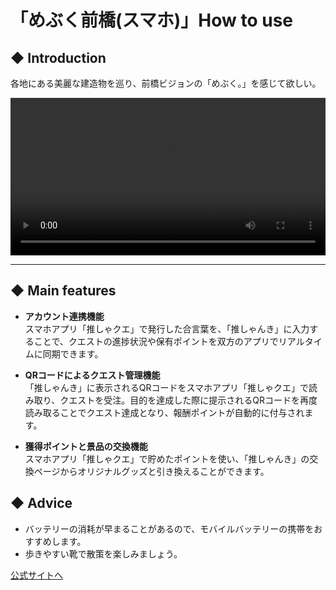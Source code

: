 # 「めぶく前橋(スマホ)」How to use

## ◆ Introduction
各地にある美麗な建造物を巡り、前橋ビジョンの「めぶく。」を感じて欲しい。

<video src="https://firebasestorage.googleapis.com/v0/b/pilgrimage-quest-app.firebasestorage.app/o/%E3%82%81%E3%81%B6%E3%81%8F_%E6%A8%AA%E7%94%BB%E9%9D%A2.mp4?alt=media&token=f9195110-13b9-49da-9057-49705af97c5d" width="100%" controls playsinline autoplay loop></video>

---

## ◆ Main features

* **アカウント連携機能**<br>スマホアプリ「推しゃクエ」で発行した合言葉を、「推しゃんき」に入力することで、クエストの進捗状況や保有ポイントを双方のアプリでリアルタイムに同期できます。

* **QRコードによるクエスト管理機能**<br>「推しゃんき」に表示されるQRコードをスマホアプリ「推しゃクエ」で読み取り、クエストを受注。目的を達成した際に提示されるQRコードを再度読み取ることでクエスト達成となり、報酬ポイントが自動的に付与されます。

* **獲得ポイントと景品の交換機能**<br>スマホアプリ「推しゃクエ」で貯めたポイントを使い、「推しゃんき」の交換ページからオリジナルグッズと引き換えることができます。

## ◆ Advice
- バッテリーの消耗が早まることがあるので、モバイルバッテリーの携帯をおすすめします。
- 歩きやすい靴で散策を楽しみましょう。

[公式サイトへ](https://example.com/asj-hotel)